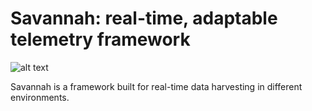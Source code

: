 Savannah: real-time, adaptable telemetry framework
==================================================

![alt text](https://img.shields.io/badge/tests-passing-brightgreen.svg "tests: passing")

Savannah is a framework built for real-time data harvesting in different environments.
